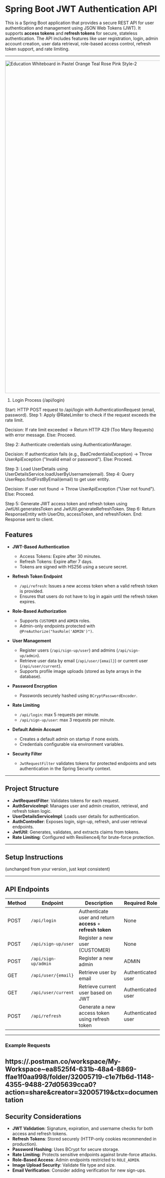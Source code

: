 # Spring Boot JWT Authentication API

This is a Spring Boot application that provides a secure REST API for user authentication and management using JSON Web Tokens (JWT). It supports **access tokens** and **refresh tokens** for secure, stateless authentication. The API includes features like user registration, login, admin account creation, user data retrieval, role-based access control, refresh token support, and rate limiting.

---
<img width="1920" height="1080" alt="Education Whiteboard in Pastel Orange Teal Rose Pink Style-2" src="https://github.com/user-attachments/assets/a96a04e0-4b08-4453-8ccd-7fa62ba5c357" />

1. Login Process (/api/login)

Start: HTTP POST request to /api/login with AuthenticationRequest (email, password).
Step 1: Apply @RateLimiter to check if the request exceeds the rate limit.

Decision: If rate limit exceeded → Return HTTP 429 (Too Many Requests) with error message.
Else: Proceed.


Step 2: Authenticate credentials using AuthenticationManager.

Decision: If authentication fails (e.g., BadCredentialsException) → Throw UserApiException ("Invalid email or password").
Else: Proceed.


Step 3: Load UserDetails using UserDetailsService.loadUserByUsername(email).
Step 4: Query UserRepo.findFirstByEmail(email) to get user entity.

Decision: If user not found → Throw UserApiException ("User not found").
Else: Proceed.


Step 5: Generate JWT access token and refresh token using JwtUtil.generatesToken and JwtUtil.generateRefreshToken.
Step 6: Return ResponseEntity with UserDto, accessToken, and refreshToken.
End: Response sent to client.

## Features

* **JWT-Based Authentication**

  * Access Tokens: Expire after 30 minutes.
  * Refresh Tokens: Expire after 7 days.
  * Tokens are signed with HS256 using a secure secret.

* **Refresh Token Endpoint**

  * `/api/refresh`: Issues a new access token when a valid refresh token is provided.
  * Ensures that users do not have to log in again until the refresh token expires.

* **Role-Based Authorization**

  * Supports `CUSTOMER` and `ADMIN` roles.
  * Admin-only endpoints protected with `@PreAuthorize("hasRole('ADMIN')")`.

* **User Management**

  * Register users (`/api/sign-up/user`) and admins (`/api/sign-up/admin`).
  * Retrieve user data by email (`/api/user/{email}`) or current user (`/api/user/current`).
  * Supports profile image uploads (stored as byte arrays in the database).

* **Password Encryption**

  * Passwords securely hashed using `BCryptPasswordEncoder`.

* **Rate Limiting**

  * `/api/login`: max 5 requests per minute.
  * `/api/sign-up/user`: max 3 requests per minute.

* **Default Admin Account**

  * Creates a default admin on startup if none exists.
  * Credentials configurable via environment variables.

* **Security Filter**

  * `JwtRequestFilter` validates tokens for protected endpoints and sets authentication in the Spring Security context.

---

## Project Structure

* **JwtRequestFilter**: Validates tokens for each request.
* **AuthServiceImpl**: Manages user and admin creation, retrieval, and refresh token logic.
* **UserDetailsServiceImpl**: Loads user details for authentication.
* **AuthController**: Exposes login, sign-up, refresh, and user retrieval endpoints.
* **JwtUtil**: Generates, validates, and extracts claims from tokens.
* **Rate Limiting**: Configured with Resilience4j for brute-force protection.

---

## Setup Instructions

(unchanged from your version, just kept consistent)

---

## API Endpoints

| Method | Endpoint             | Description                                                 | Required Role      |
| ------ | -------------------- | ----------------------------------------------------------- | ------------------ |
| POST   | `/api/login`         | Authenticate user and return **access** + **refresh token** | None               |
| POST   | `/api/sign-up/user`  | Register a new user (CUSTOMER)                              | None               |
| POST   | `/api/sign-up/admin` | Register a new admin                                        | ADMIN              |
| GET    | `/api/user/{email}`  | Retrieve user by email                                      | Authenticated user |
| GET    | `/api/user/current`  | Retrieve current user based on JWT                          | Authenticated user |
| POST   | `/api/refresh`       | Generate a new access token using refresh token             | Authenticated user |

---

### Example Requests

 https://.postman.co/workspace/My-Workspace~ea8525f4-631b-48a4-8869-ffae1f0aa998/folder/32005719-c1e7fb6d-1148-4355-9488-27d05639cca0?action=share&creator=32005719&ctx=documentation
---

## Security Considerations

* **JWT Validation**: Signature, expiration, and username checks for both access and refresh tokens.
* **Refresh Tokens**: Stored securely (HTTP-only cookies recommended in production).
* **Password Hashing**: Uses BCrypt for secure storage.
* **Rate Limiting**: Protects sensitive endpoints against brute-force attacks.
* **Role-Based Access**: Admin endpoints restricted to `ROLE_ADMIN`.
* **Image Upload Security**: Validate file type and size.
* **Email Verification**: Consider adding verification for new sign-ups.

